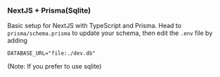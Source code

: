### NextJS + Prisma(Sqlite)

Basic setup for NextJS with TypeScript and Prisma. Head to `prisma/schema.prisma` to update your schema, then edit the `.env` file by adding

```
DATABASE_URL="file:./dev.db"
```

(Note: If you prefer to use sqlite)